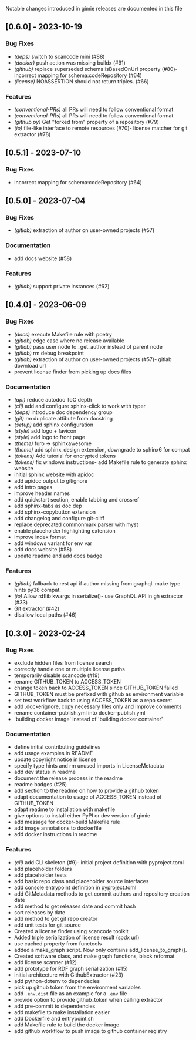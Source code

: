 Notable changes introduced in gimie releases are documented in this file


## [0.6.0] - 2023-10-19

### Bug Fixes

- *(deps)* switch to scancode mini (#88)
- *(docker)* push action was missing buildx (#91)
- *(github)* replace superseded schema:isBasedOnUrl property (#80)- incorrect mapping for schema:codeRepository (#64)
- *(license)* NOASSERTION should not return triples. (#66)


### Features

- *(conventional-PRs)* all PRs will need to follow conventional format
- *(conventional-PRs)* all PRs will need to follow conventional format
- *(github.py)* Get "forked from" property of a repository (#79)
- *(io)* file-like interface to remote resources (#70)- license matcher for git extractor (#78)

## [0.5.1] - 2023-07-10

### Bug Fixes
- incorrect mapping for schema:codeRepository (#64)

## [0.5.0] - 2023-07-04

### Bug Fixes

- *(gitlab)* extraction of author on user-owned projects (#57)

### Documentation
- add docs website (#58)


### Features

- *(gitlab)* support private instances (#62)

## [0.4.0] - 2023-06-09

### Bug Fixes

- *(docs)* execute Makefile rule with poetry
- *(gitlab)* edge case where no release available
- *(gitlab)* pass user node to _get_author instead of parent node
- *(gitlab)* rm debug breakpoint
- *(gitlab)* extraction of author on user-owned projects (#57)- gitlab download url
- prevent license finder from picking up docs files


### Documentation

- *(api)* reduce autodoc ToC depth
- *(cli)* add and configure sphinx-click to work with typer
- *(deps)* introduce doc dependency group
- *(git)* rm duplicate attibute from docstring
- *(setup)* add sphinx configuration
- *(style)* add logo + favicon
- *(style)* add logo to front page
- *(theme)* furo -> sphinxawesome
- *(theme)* add sphinx_design extension, downgrade to sphinx6 for compat
- *(tokens)* Add tutorial for encrypted tokens
- *(tokens)* fix windows instructions- add Makefile rule to generate sphinx website
- initial sphinx website with apidoc
- add apidoc output to gitignore
- add intro pages
- improve header names
- add quickstart section, enable tabbing and crossref
- add sphinx-tabs as doc dep
- add sphinx-copybutton extension
- add changelog and configure git-cliff
- replace deprecated commonmark parser with myst
- enable placeholder highlighting extension
- improve index format
- add windows variant for env var
- add docs website (#58)
- update readme and add docs badge


### Features

- *(gitlab)* fallback to rest api if author missing from graphql. make type hints py38 compat.
- *(io)* Allow rdflib kwargs in serialize()- use GraphQL API in gh extractor (#33)
- Git extractor (#42)
- disallow local paths (#46)



## [0.3.0] - 2023-02-24

### Bug Fixes
- exclude hidden files from license search
- correctly handle one or multiple license paths
- temporarily disable scancode (#19)
- rename GITHUB_TOKEN to ACCESS_TOKEN
- change token back to ACCESS_TOKEN since GITHUB_TOKEN failed
- GITHUB_TOKEN must be prefixed with github as environment variable
- set test workflow back to using ACCESS_TOKEN as a repo secret
- add .dockerignore, copy necessary files only and improve comments
- rename container-publish.yml into docker-publish.yml
- 'building docker image' instead of 'building docker container'


### Documentation
- define initial contributing guidelines
- add usage examples in README
- update copyright notice in license
- specify type hints and rm unused imports in LicenseMetadata
- add dev status in readme
- document the release process in the readme
- readme badges (#25)
- add section to the readme on how to provide a github token
- adapt documentation to usage of ACCESS_TOKEN instead of GITHUB_TOKEN
- adapt readme to installation with makefile
- give options to install either PyPI or dev version of gimie
- add message for docker-build Makefile rule
- add image annotations to dockerfile
- add docker instructions in readme


### Features

- *(cli)* add CLI skeleton (#9)- initial project definition with pyproject.toml
- add placeholder folders
- add placeholder tests
- add basic repo class and placeholder source interfaces
- add console entrypoint definition in pyproject.toml
- add GitMetadata methods to get commit authors and repository creation date
- add method to get releases date and commit hash
- sort releases by date
- add method to get git repo creator
- add unit tests for git source
- Created a license finder using scancode toolkit
- Added triple serialization of license result (spdx url)
- use cached property from functools
- added a make_graph script. Now only contains add_license_to_graph().
- Created software class, and make graph functions, black reformat
- add license scanner (#12)
- add prototype for RDF graph serialization (#15)
- initial architecture with GithubExtractor (#23)
- add python-dotenv to dependecies
- pick up github token from the environment variables
- add `.env.dist` file as an example for a `.env` file
- provide option to provide github_token when calling extractor
- add pre-commit to dependencies
- add makefile to make installation easier
- add Dockerfile and entrypoint.sh
- add Makefile rule to build the docker image
- add github workflow to push image to github container registry


<!--generated by git-cliff -->
